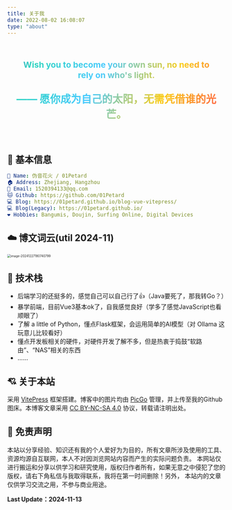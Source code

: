 ```yaml
---
title: 关于我
date: 2022-08-02 16:08:07
type: "about"
---
```



<style>
    /* 定义背景闪耀动画 */
    @keyframes shine {
      0% { background-position: 100% 50%; } /* 从右边开始 */
      100% { background-position: -100% 50%; } /* 到左边结束 */ /* 负值确保动画结束位置与起始位置视觉上一致 */
    }

    /* 闪耀背景效果，仅限该 div */
    .shiny-div {
      font-weight: bold; /* 加粗字体 */
      padding: 20px; /* 增加内边距 */
      text-align: center; /* 居中对齐 */
      /*background-image: linear-gradient(120deg, #dd206f, #ea8011, #1c7526, #2b77b5, #51259c);*/
      background-image: linear-gradient(
    			120deg,
    		  #bd34fe, /* 紫色 */
    		  #47caff, /* 蓝色 */
    		  #2dd4bf, /* 青绿 */
    		  #facc15, /* 金色 */
    		  #ff4d4d, /* 红色 */
    		  #fa1593, /* 嫣色 */
    		  #bd34fe, /* 紫色 */
    		  #2dd4bf, /* 青绿 */
    		  #47caff, /* 蓝色 */
    		  #facc15, /* 金色 */
    		  #ff4d4d, /* 红色 */
    		  #fa1593 /* 嫣色 */
    		);
      background-size: 300% 300%;
      -webkit-background-clip: text; /* 使用背景裁剪文字 */
      background-clip: text;
      color: transparent; /* 让文字透明显示背景 */
      animation: shine 30s infinite linear; /* 应用动画 */
      font-size: 1.2rem;
    }
    
    /* 单独设置中文部分的颜色 */
    .shiny-div p:nth-child(2) {
      /*color: #ff4d4d; !* 深红色 *!*/
      font-size: 1.5rem;
      font-weight: bold;
    }
  </style>

  <div class="shiny-div">
    <p>
      Wish you to become your own sun, no need to rely on who's light.
    </p>
    <p>
      —— 愿你成为自己的太阳，无需凭借谁的光芒。
    </p>
  </div>

## 👲 基本信息

```yaml
👤 Name: 伪音花火 / 01Petard
🏠 Address: Zhejiang, Hangzhou
📮 Email: 1520394133@qq.com
🐱 Github: https://github.com/01Petard
💻 Blog: https://01petard.github.io/blog-vue-vitepress/
💻 Blog(Legacy): https://01petard.github.io/
❤️ Hobbies: Bangumis, Doujin, Surfing Online, Digital Devices
```

## ☁️ 博文词云(util 2024-11)

<img src="https://cdn.jsdelivr.net/gh/01Petard/imageURL@main/img/202412271807089.png" alt="image-20241227180740799" style="zoom:50%;" />

## 🔨 技术栈

- 后端学习的还挺多的，感觉自己可以自己行了👍（Java要死了，那我转Go？）
- 暴学前端，目前Vue3基本ok了，自我感觉良好（学多了感觉JavaScript也看顺眼了）
- 了解 a little of Python，懂点Flask框架，会运用简单的AI模型（对 Ollama 这玩意儿比较看好）
- 懂点开发板相关的硬件，对硬件开发了解不多，但是热衷于捣鼓“软路由”、“NAS”相关的东西
- ……

## 💘 关于本站

采用 <a href="https://vitejs.cn/vitepress/">VitePress</a> 框架搭建。博客中的图片均由 <a href="https://github.com/Molunerfinn/PicGo">PicGo</a> 管理，并上传至我的Github图床。本博客文章采用 <a href="https://creativecommons.org/licenses/by-nc-sa/4.0/deed.zh">CC BY-NC-SA 4.0</a> 协议，转载请注明出处。

## 🙋 免责声明

本站以分享经验、知识还有我的个人爱好为为目的，所有文章所涉及使用的工具、资源均源自互联网，本人不对因浏览网站内容而产生的实际问题负责。
本网站仅进行搬运和分享以供学习和研究使用，版权归作者所有，如果无意之中侵犯了您的版权，请右下角私信与我取得联系，我将在第一时间删除！另外， 本站内的文章仅供学习交流之用，不参与商业用途。

**Last Update：2024-11-13**

